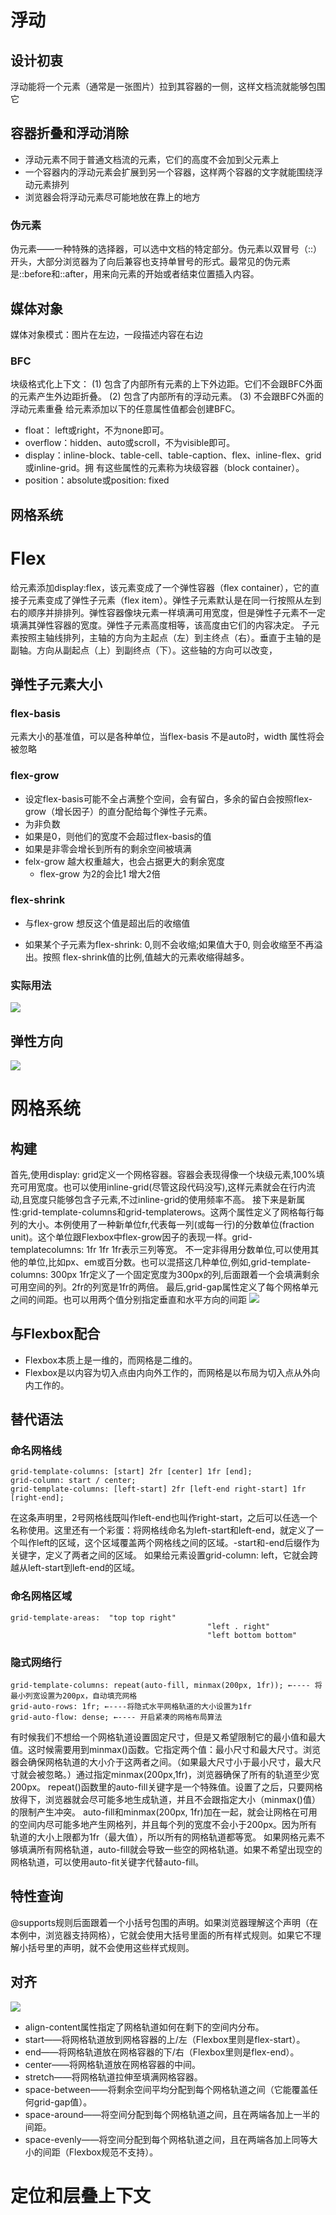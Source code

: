 # 浮动
## 设计初衷
浮动能将一个元素（通常是一张图片）拉到其容器的一侧，这样文档流就能够包围它
## 容器折叠和浮动消除
- 浮动元素不同于普通文档流的元素，它们的高度不会加到父元素上
- 一个容器内的浮动元素会扩展到另一个容器，这样两个容器的文字就能围绕浮动元素排列
- 浏览器会将浮动元素尽可能地放在靠上的地方

### 伪元素
伪元素——一种特殊的选择器，可以选中文档的特定部分。伪元素以双冒号（::）开头，大部分浏览器为了向后兼容也支持单冒号的形式。最常见的伪元素是::before和::after，用来向元素的开始或者结束位置插入内容。
## 媒体对象
媒体对象模式：图片在左边，一段描述内容在右边
### BFC
块级格式化上下文：
(1) 包含了内部所有元素的上下外边距。它们不会跟BFC外面的元素产生外边距折叠。
(2) 包含了内部所有的浮动元素。
(3) 不会跟BFC外面的浮动元素重叠
给元素添加以下的任意属性值都会创建BFC。
- float： left或right，不为none即可。
- overflow：hidden、auto或scroll，不为visible即可。
- display：inline-block、table-cell、table-caption、flex、inline-flex、grid或inline-grid。拥
有这些属性的元素称为块级容器（block container）。
- position：absolute或position: fixed
## 网格系统
# Flex
给元素添加display:flex，该元素变成了一个弹性容器（flex container），它的直接子元素变成了弹性子元素（flex item）。弹性子元素默认是在同一行按照从左到右的顺序并排排列。弹性容器像块元素一样填满可用宽度，但是弹性子元素不一定填满其弹性容器的宽度。弹性子元素高度相等，该高度由它们的内容决定。
子元素按照主轴线排列，主轴的方向为主起点（左）到主终点（右）。垂直于主轴的是副轴。方向从副起点（上）到副终点（下）。这些轴的方向可以改变，
## 弹性子元素大小

### flex-basis

元素大小的基准值，可以是各种单位，当flex-basis 不是auto时，width 属性将会被忽略

### flex-grow

-   设定flex-basis可能不全占满整个空间，会有留白，多余的留白会按照flex-grow（增长因子）的直分配给每个弹性子元素。
-   为非负数
-   如果是0，则他们的宽度不会超过flex-basis的值
-   如果是非零会增长到所有的剩余空间被填满
-   felx-grow 越大权重越大，也会占据更大的剩余宽度
    -   flex-grow 为2的会比1 增大2倍
        

### flex-shrink

-   与flex-grow 想反这个值是超出后的收缩值
    
-   如果某个子元素为flex-shrink: 0,则不会收缩;如果值大于0, 则会收缩至不再溢出。按照 flex-shrink值的比例,值越大的元素收缩得越多。
    

### 实际用法

![](https://raw.githubusercontent.com/chenruida/image/master/202207071953953.png)

## 弹性方向

![](https://raw.githubusercontent.com/chenruida/image/master/202207072106446.png)
# 网格系统
## 构建

首先,使用display: grid定义一个网格容器。容器会表现得像一个块级元素,100%填充可用宽度。也可以使用inline-grid(尽管这段代码没写),这样元素就会在行内流动,且宽度只能够包含子元素,不过inline-grid的使用频率不高。 接下来是新属性:grid-template-columns和grid-templaterows。这两个属性定义了网格每行每列的大小。本例使用了一种新单位fr,代表每一列(或每一行)的分数单位(fraction unit)。这个单位跟Flexbox中flex-grow因子的表现一样。grid-templatecolumns: 1fr 1fr 1fr表示三列等宽。 不一定非得用分数单位,可以使用其他的单位,比如px、em或百分数。也可以混搭这几种单位,例如,grid-template-columns: 300px 1fr定义了一个固定宽度为300px的列,后面跟着一个会填满剩余可用空间的列。2fr的列宽是1fr的两倍。 最后,grid-gap属性定义了每个网格单元之间的间距。也可以用两个值分别指定垂直和水平方向的间距 ![](https://raw.githubusercontent.com/chenruida/image/master/202207072125124.png)

## 与Flexbox配合

- Flexbox本质上是一维的，而网格是二维的。
- Flexbox是以内容为切入点由内向外工作的，而网格是以布局为切入点从外向内工作的。
## 替代语法
### 命名网格线
```
grid-template-columns: [start] 2fr [center] 1fr [end];
grid-column: start / center;
grid-template-columns: [left-start] 2fr [left-end right-start] 1fr [right-end];
```
在这条声明里，2号网格线既叫作left-end也叫作right-start，之后可以任选一个名称使用。这里还有一个彩蛋：将网格线命名为left-start和left-end，就定义了一个叫作left的区域，这个区域覆盖两个网格线之间的区域。-start和-end后缀作为关键字，定义了两者之间的区域。
如果给元素设置grid-column: left，它就会跨越从left-start到left-end的区域。
### 命名网格区域
```
grid-template-areas:  "top top right"
											"left . right"
											"left bottom bottom"
```
### 隐式网络行

```
grid-template-columns: repeat(auto-fill, minmax(200px, 1fr)); ←---- 将最小列宽设置为200px，自动填充网格
grid-auto-rows: 1fr; ←----将隐式水平网格轨道的大小设置为1fr
grid-auto-flow: dense; ←---- 开启紧凑的网格布局算法
```
有时候我们不想给一个网格轨道设置固定尺寸，但是又希望限制它的最小值和最大值。这时候需要用到minmax()函数。它指定两个值：最小尺寸和最大尺寸。浏览器会确保网格轨道的大小介于这两者之间。（如果最大尺寸小于最小尺寸，最大尺寸就会被忽略。）通过指定minmax(200px,1fr)，浏览器确保了所有的轨道至少宽200px。
repeat()函数里的auto-fill关键字是一个特殊值。设置了之后，只要网格放得下，浏览器就会尽可能多地生成轨道，并且不会跟指定大小（minmax()值）的限制产生冲突。
auto-fill和minmax(200px, 1fr)加在一起，就会让网格在可用的空间内尽可能多地产生网格列，并且每个列的宽度不会小于200px。因为所有轨道的大小上限都为1fr（最大值），所以所有的网格轨道都等宽。
如果网格元素不够填满所有网格轨道，auto-fill就会导致一些空的网格轨道。如果不希望出现空的网格轨道，可以使用auto-fit关键字代替auto-fill。
## 特性查询
@supports规则后面跟着一个小括号包围的声明。如果浏览器理解这个声明（在本例中，浏览器支持网格），它就会使用大括号里面的所有样式规则。如果它不理解小括号里的声明，就不会使用这些样式规则。
## 对齐
![](https://raw.githubusercontent.com/chenruida/image/master/202207081451075.png)
- align-content属性指定了网格轨道如何在剩下的空间内分布。
- start——将网格轨道放到网格容器的上/左（Flexbox里则是flex-start）。
- end——将网格轨道放在网格容器的下/右（Flexbox里则是flex-end）。
- center——将网格轨道放在网格容器的中间。
- stretch——将网格轨道拉伸至填满网格容器。
- space-between——将剩余空间平均分配到每个网格轨道之间（它能覆盖任何grid-gap值）。
- space-around——将空间分配到每个网格轨道之间，且在两端各加上一半的间距。
- space-evenly——将空间分配到每个网格轨道之间，且在两端各加上同等大小的间距（Flexbox规范不支持）。
# 定位和层叠上下文
